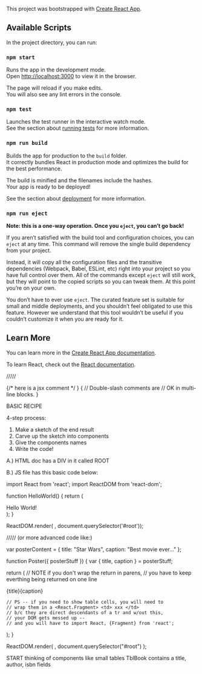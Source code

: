 This project was bootstrapped with [Create React App](https://github.com/facebook/create-react-app).

## Available Scripts

In the project directory, you can run:

### `npm start`

Runs the app in the development mode.<br>
Open [http://localhost:3000](http://localhost:3000) to view it in the browser.

The page will reload if you make edits.<br>
You will also see any lint errors in the console.

### `npm test`

Launches the test runner in the interactive watch mode.<br>
See the section about [running tests](https://facebook.github.io/create-react-app/docs/running-tests) for more information.

### `npm run build`

Builds the app for production to the `build` folder.<br>
It correctly bundles React in production mode and optimizes the build for the best performance.

The build is minified and the filenames include the hashes.<br>
Your app is ready to be deployed!

See the section about [deployment](https://facebook.github.io/create-react-app/docs/deployment) for more information.

### `npm run eject`

**Note: this is a one-way operation. Once you `eject`, you can’t go back!**

If you aren’t satisfied with the build tool and configuration choices, you can `eject` at any time. This command will remove the single build dependency from your project.

Instead, it will copy all the configuration files and the transitive dependencies (Webpack, Babel, ESLint, etc) right into your project so you have full control over them. All of the commands except `eject` will still work, but they will point to the copied scripts so you can tweak them. At this point you’re on your own.

You don’t have to ever use `eject`. The curated feature set is suitable for small and middle deployments, and you shouldn’t feel obligated to use this feature. However we understand that this tool wouldn’t be useful if you couldn’t customize it when you are ready for it.

## Learn More

You can learn more in the [Create React App documentation](https://facebook.github.io/create-react-app/docs/getting-started).

To learn React, check out the [React documentation](https://reactjs.org/).


/////



{/* here is a jsx comment */ }
{
    // Double-slash comments are
    // OK in multi-line blocks.
}



BASIC RECIPE  

4-step process:
1. Make a sketch of the end result
2. Carve up the sketch into components 
3. Give the components names
4. Write the code!


A.)  HTML doc has a DIV in it called ROOT

B.)  JS file has this basic code below:


import React from 'react';
import ReactDOM from 'react-dom';

function HelloWorld() { 
    return (
    <div>Hello World!</div>
    ); 
}

ReactDOM.render( <HelloWorld/>,
    document.querySelector('#root'));

/////  (or more advanced code like:)

var posterContent = {
  title: "Star Wars",
  caption: "Best movie ever..."
};

function Poster({ posterStuff }) {
  var { title, caption } = posterStuff;

  return (  // NOTE if you don't wrap the return in parens, 
            // you have to keep everthing being returned on one line
    <div>
      <span>{title}</span><span>{caption}</span>
    </div>

    // PS -- if you need to show table cells, you will need to 
    // wrap them in a <React.Fragment> <td> xxx </td> 
    // b/c they are direct descendants of a tr and w/out this, 
    // your DOM gets messed up -- 
    // and you will have to import React, {Fragment} from 'react';
  );
}

ReactDOM.render(
  <Poster posterStuff={posterContent}/>,
  document.querySelector("#root")
);

START thinking of components like small tables
  TblBook contains a title, author, isbn fields

